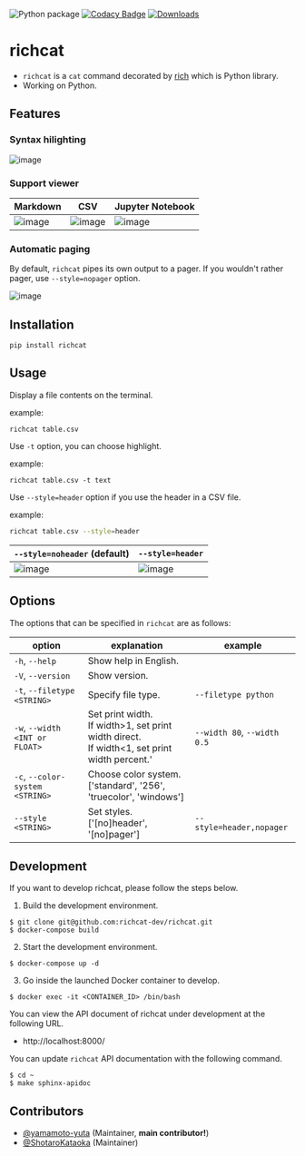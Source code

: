 ![Python package](https://github.com/richcat-dev/richcat/workflows/Python%20package/badge.svg)
[![Codacy Badge](https://api.codacy.com/project/badge/Grade/4e61b411095d4d3292e2a3e169aa0f35)](https://app.codacy.com/gh/richcat-dev/richcat?utm_source=github.com&utm_medium=referral&utm_content=richcat-dev/richcat&utm_campaign=Badge_Grade)
[![Downloads](https://pepy.tech/badge/richcat)](https://pepy.tech/project/richcat)

# richcat

- `richcat` is a `cat` command decorated by [rich](https://github.com/willmcgugan/rich) which is Python library.
- Working on Python.

## Features

### Syntax hilighting

![image](https://user-images.githubusercontent.com/55144709/152114834-9172b501-269a-4044-9889-94c92346c5ff.png)

### Support viewer

| Markdown                                                                                                        | CSV                                                                                                             | Jupyter Notebook                                                                                                |
| --------------------------------------------------------------------------------------------------------------- | --------------------------------------------------------------------------------------------------------------- | --------------------------------------------------------------------------------------------------------------- |
| ![image](https://user-images.githubusercontent.com/55144709/152116094-d20ea35a-5dbd-441c-b668-2a3f408caaaf.png) | ![image](https://user-images.githubusercontent.com/55144709/152116330-e9a391a0-0491-4b3b-82f9-7a56e789a273.png) | ![image](https://user-images.githubusercontent.com/55144709/154985162-d177e0ac-4f26-47e2-a49b-5008883e541f.png) |

### Automatic paging

By default, `richcat` pipes its own output to a pager. If you wouldn't rather pager, use `--style=nopager` option.

![image](https://user-images.githubusercontent.com/55144709/152116597-fdaca73f-9c0d-4b56-894c-e384dba84d96.png)

## Installation

```
pip install richcat
```

## Usage

Display a file contents on the terminal.

example:

```
richcat table.csv
```

Use `-t` option, you can choose highlight.

example:

```
richcat table.csv -t text
```

Use `--style=header` option if you use the header in a CSV file.

example:

```sh
richcat table.csv --style=header
```

| `--style=noheader` (default)                                                                                    | `--style=header`                                                                                                |
| --------------------------------------------------------------------------------------------------------------- | --------------------------------------------------------------------------------------------------------------- |
| ![image](https://user-images.githubusercontent.com/55144709/152151519-a95c262d-9074-47f2-ada8-b5dae6a4866c.png) | ![image](https://user-images.githubusercontent.com/55144709/152151220-9e7e8829-109e-42ed-ad78-96f145fbf222.png) |

## Options

The options that can be specified in `richcat` are as follows:

| option                          | explanation                                                                                          | example                     |
| ------------------------------- | ---------------------------------------------------------------------------------------------------- | --------------------------- |
| `-h`, `--help`                  | Show help in English.                                                                                |
| `-V`, `--version`               | Show version.                                                                                        |
| `-t`, `--filetype <STRING>`     | Specify file type.                                                                                   | `--filetype python`         |
| `-w`, `--width <INT or FLOAT>`  | Set print width. <br> If width>1, set print width direct. <br> If width<1, set print width percent.' | `--width 80`, `--width 0.5` |
| `-c`, `--color-system <STRING>` | Choose color system. <br> ['standard', '256', 'truecolor', 'windows']                                |
| `--style <STRING>`              | Set styles. <br> ['[no]header', '[no]pager']                                                         | `--style=header,nopager`    |

## Development

If you want to develop richcat, please follow the steps below.

1. Build the development environment.

```
$ git clone git@github.com:richcat-dev/richcat.git
$ docker-compose build
```

2. Start the development environment.

```
$ docker-compose up -d
```

3. Go inside the launched Docker container to develop.

```
$ docker exec -it <CONTAINER_ID> /bin/bash
```

You can view the API document of richcat under development at the following URL.

- http://localhost:8000/

You can update `richcat` API documentation with the following command.

```
$ cd ~
$ make sphinx-apidoc
```

## Contributors

- [@yamamoto-yuta](https://github.com/yamamoto-yuta) (Maintainer, **main contributor!**)
- [@ShotaroKataoka](https://github.com/ShotaroKataoka) (Maintainer)

